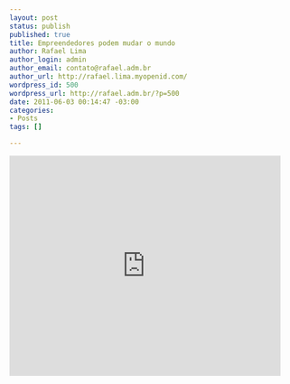 ```yaml
--- 
layout: post
status: publish
published: true
title: Empreendedores podem mudar o mundo
author: Rafael Lima
author_login: admin
author_email: contato@rafael.adm.br
author_url: http://rafael.lima.myopenid.com/
wordpress_id: 500
wordpress_url: http://rafael.adm.br/?p=500
date: 2011-06-03 00:14:47 -03:00
categories: 
- Posts
tags: []

---
```

<iframe width="480" height="390" src="http://www.youtube.com/embed/WRUPnr9IKic" frameborder="0" allowfullscreen></iframe>
